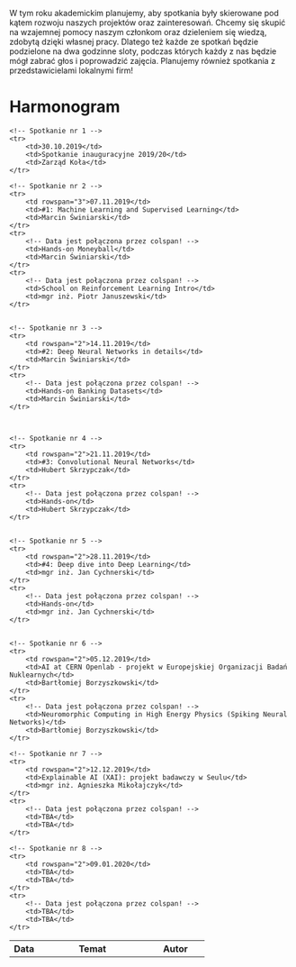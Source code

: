 W tym roku akademickim planujemy, aby spotkania były skierowane pod kątem rozwoju naszych projektów oraz zainteresowań.
 Chcemy się skupić na wzajemnej pomocy naszym członkom oraz dzieleniem się wiedzą, zdobytą dzięki własnej pracy.
 Dlatego też każde ze spotkań będzie podzielone na dwa godzinne sloty, podczas których każdy z nas będzie mógł
 zabrać głos i poprowadzić zajęcia. Planujemy również spotkania z przedstawicielami lokalnymi firm!

# Harmonogram

<table>
    <tr>
        <th style="width:15%;">Data</th>
        <th style="width:55%;">Temat</th>
        <th style="width:30%;">Autor</th>
    </tr>

    <!-- Spotkanie nr 1 -->
    <tr>
        <td>30.10.2019</td>
        <td>Spotkanie inauguracyjne 2019/20</td>
        <td>Zarząd Koła</td>
    </tr>

    <!-- Spotkanie nr 2 -->
    <tr>
        <td rowspan="3">07.11.2019</td>
        <td>#1: Machine Learning and Supervised Learning</td>
        <td>Marcin Świniarski</td>
    </tr>
    <tr>
        <!-- Data jest połączona przez colspan! -->
        <td>Hands-on Moneyball</td>
        <td>Marcin Świniarski</td>
    </tr>
	<tr>
        <!-- Data jest połączona przez colspan! -->
        <td>School on Reinforcement Learning Intro</td>
        <td>mgr inż. Piotr Januszewski</td>
    </tr>


    <!-- Spotkanie nr 3 -->
    <tr>
        <td rowspan="2">14.11.2019</td>
        <td>#2: Deep Neural Networks in details</td>
        <td>Marcin Świniarski</td>
    </tr>
	<tr>
        <!-- Data jest połączona przez colspan! -->
        <td>Hands-on Banking Datasets</td>
        <td>Marcin Świniarski</td>
    </tr>



    <!-- Spotkanie nr 4 -->
    <tr>
        <td rowspan="2">21.11.2019</td>
        <td>#3: Convolutional Neural Networks</td>
        <td>Hubert Skrzypczak</td>
    </tr>
    <tr>
        <!-- Data jest połączona przez colspan! -->
        <td>Hands-on</td>
        <td>Hubert Skrzypczak</td>
    </tr>


    <!-- Spotkanie nr 5 -->
    <tr>
        <td rowspan="2">28.11.2019</td>
        <td>#4: Deep dive into Deep Learning</td>
        <td>mgr inż. Jan Cychnerski</td>
    </tr>
    <tr>
        <!-- Data jest połączona przez colspan! -->
        <td>Hands-on</td>
        <td>mgr inż. Jan Cychnerski</td>
    </tr>


    <!-- Spotkanie nr 6 -->
    <tr>
        <td rowspan="2">05.12.2019</td>
        <td>AI at CERN Openlab - projekt w Europejskiej Organizacji Badań Nuklearnych</td>
        <td>Bartłomiej Borzyszkowski</td>
    </tr>
    <tr>
        <!-- Data jest połączona przez colspan! -->
        <td>Neuromorphic Computing in High Energy Physics (Spiking Neural Networks)</td>
        <td>Bartłomiej Borzyszkowski</td>
    </tr>
	
	<!-- Spotkanie nr 7 -->
    <tr>
        <td rowspan="2">12.12.2019</td>
        <td>Explainable AI (XAI): projekt badawczy w Seulu</td>
        <td>mgr inż. Agnieszka Mikołajczyk</td>
    </tr>
    <tr>
        <!-- Data jest połączona przez colspan! -->
        <td>TBA</td>
        <td>TBA</td>
    </tr>
	
	<!-- Spotkanie nr 8 -->
    <tr>
        <td rowspan="2">09.01.2020</td>
        <td>TBA</td>
        <td>TBA</td>
    </tr>
    <tr>
        <!-- Data jest połączona przez colspan! -->
        <td>TBA</td>
        <td>TBA</td>
    </tr>

</table>

